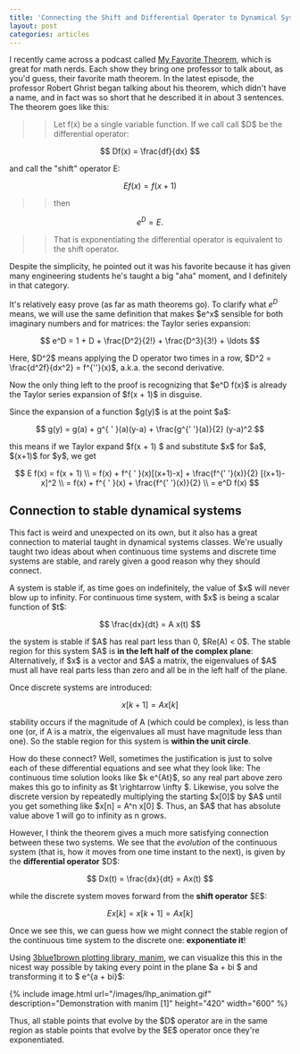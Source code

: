 ```yaml
---
title: 'Connecting the Shift and Differential Operator to Dynamical Systems'
layout: post
categories: articles
---
```


I recently came across a podcast called [My Favorite Theorem](https://kpknudson.com/my-favorite-theorem/), which is great for math nerds.
Each show they bring one professor to talk about, as you'd guess, their favorite math theorem.
In the latest episode, the professor Robert Ghrist began talking about his theorem, which didn't have a name, and in fact was so short that he described it in about 3 sentences.
The theorem goes like this:


>> Let f(x) be a single variable function.
If we call call \$D\$ be the differential operator:
>>
$$ Df(x) = \frac{df}{dx}  $$
>>
and call the "shift" operator E:  
>>
$$ Ef(x) = f(x+1) $$
>>
>> then  
>>
$$ e^{D} = E. $$
>>
>> That is exponentiating the differential operator is equivalent to the shift operator.

Despite the simplicity, he pointed out it was his favorite because it has given
many engineering students he's taught a big "aha" moment, and I definitely in that category.

It's relatively easy prove (as far as math theorems go).
To clarify what $e^D$ means, we will use the same definition that makes \$e^x\$
sensible for both imaginary numbers and for matrices: the Taylor series expansion:

$$
e^D = 1 + D + \frac{D^2}{2!} + \frac{D^3}{3!} + \ldots
$$  

Here, \$D^2\$ means applying the D operator two times in a row,
\$D^2 = \frac{d^2f}{dx^2} = f^{\'\'}(x)\$,
a.k.a. the second derivative.

Now the only thing left to the proof is recognizing that \$e^D f(x)\$
is already the Taylor series expansion of \$f(x + 1)\$ in disguise.

Since the expansion of a function \$g(y)\$ is at the point \$a\$:

$$
g(y) = g(a) + g^{ ' }(a)(y-a) + \frac{g^{' '}(a)}{2} (y-a)^2
$$

this means if we Taylor expand \$f(x + 1) \$ and substitute \$x\$ for \$a\$, \$(x+1)\$ for \$y\$, we get

$$
E f(x) = f(x + 1) \\
= f(x) + f^{ ' }(x)[(x+1)-x] + \frac{f^{' '}(x)}{2} [(x+1)-x]^2 \\
= f(x) + f^{ ' }(x) + \frac{f^{' '}(x)}{2} \\
= e^D f(x)
$$


## Connection to stable dynamical systems

This fact is weird and unexpected on its own, but it also has a great connection
to material taught in dynamical systems classes.
We're usually taught two ideas about when continuous time systems and
discrete time systems are stable, and rarely given a good reason why they should connect.

A system is stable if, as time goes on indefinitely, the value of \$x\$ will never
blow up to infinity.
For continuous time system, with \$x\$ is being a scalar function of \$t$:

$$
\frac{dx}{dt} = A x(t)
$$

the system is stable if \$A\$ has real part less than 0, \$Re(A) < 0\$.
The stable region for this system \$A\$ is **in the left half of the complex plane**:
Alternatively, if \$x\$ is a vector and \$A\$ a matrix, the eigenvalues of \$A\$ must all
  have real parts less than zero and all be in the left half of the plane.


Once discrete systems are introduced:

$$
x[k+1] = A x[k]
$$

stability occurs if the magnitude of A (which could be complex),
is less than one (or, if A is a matrix, the eigenvalues all must have
  magnitude less than one).
So the stable region for this system is **within the unit circle**.

How do these connect?
Well, sometimes the justification is just to solve each of these differential equations
and see what they look like:
The continuous time solution looks like \$k e^{At}\$, so any real part above
zero makes this go to infinity as \$t \rightarrow \infty \$.
Likewise, you solve the discrete version by repeatedly multiplying the starting
\$x[0]\$ by \$A\$ until you get something like \$x[n] = A^n x[0] \$.
Thus, an \$A\$ that has absolute value above 1 will go to infinity as n grows.

However, I think the theorem gives a much more satisfying connection between
these two systems.
We see that the *evolution* of the continuous system (that is, how it moves from
  one time instant to the next), is given by the **differential operator** \$D\$:

$$
Dx(t) = \frac{dx}{dt} = Ax(t)
$$

while the discrete system moves forward from the **shift operator** \$E\$:

$$
Ex[k] = x[k+1] = A x[k]
$$

Once we see this, we can guess how we might connect the stable region of the
continuous time system to the discrete one: **exponentiate it**!

Using [3blue1brown plotting library, manim](https://github.com/scottstanie/manim),
we can visualize this this in the nicest way possible by taking every point
in the plane \$a + bi \$ and transforming it to \$ e^{a + bi}\$:

{% include image.html url="/images/lhp_animation.gif" description="Demonstration with manim [1]" height="420" width="600" %}


Thus, all stable points that evolve by the \$D\$ operator are in the same
region as stable points that evolve by the \$E\$ operator once they're exponentiated.  
